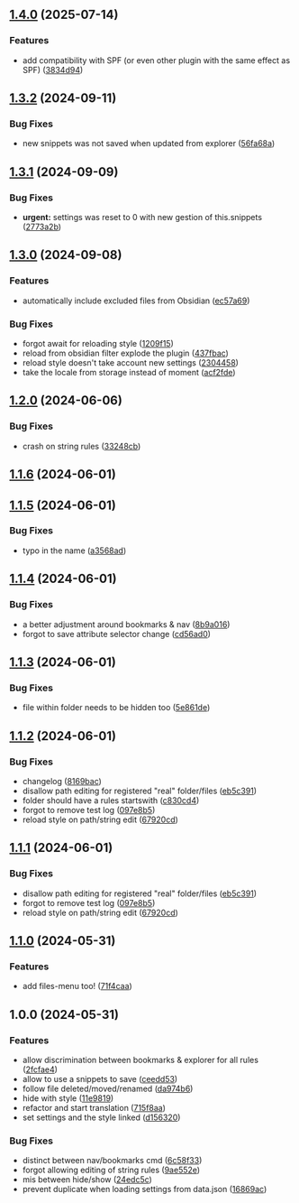 ## [1.4.0](https://github.com/Mara-Li/obsidian-explorer-hider/compare/1.3.2...1.4.0) (2025-07-14)
### Features

* add compatibility with SPF (or even other plugin with the same effect as SPF) ([3834d94](https://github.com/Mara-Li/obsidian-explorer-hider/commit/3834d942de6515393b33c642effa2034df122d24))

## [1.3.2](https://github.com/Mara-Li/obsidian-explorer-hider/compare/1.3.1...1.3.2) (2024-09-11)
### Bug Fixes

* new snippets was not saved when updated from explorer ([56fa68a](https://github.com/Mara-Li/obsidian-explorer-hider/commit/56fa68a00b398b81e946d06943ccabf8c2475d9b))

## [1.3.1](https://github.com/Mara-Li/obsidian-explorer-hider/compare/1.3.0...1.3.1) (2024-09-09)
### Bug Fixes

* **urgent:** settings was reset to 0 with new gestion of this.snippets ([2773a2b](https://github.com/Mara-Li/obsidian-explorer-hider/commit/2773a2b949d46373545517fe2d7cd8bbaed37945))

## [1.3.0](https://github.com/Mara-Li/obsidian-explorer-hider/compare/1.2.0...1.3.0) (2024-09-08)
### Features

* automatically include excluded files from Obsidian ([ec57a69](https://github.com/Mara-Li/obsidian-explorer-hider/commit/ec57a69fc21db754cb62a41fc8cd7a15782d5e16))

### Bug Fixes

* forgot await for reloading style ([1209f15](https://github.com/Mara-Li/obsidian-explorer-hider/commit/1209f1564e18c31b33f652b35f9055194df04705))
* reload from obsidian filter explode the plugin ([437fbac](https://github.com/Mara-Li/obsidian-explorer-hider/commit/437fbac21482c5de715c3452eef5688c0dc211f6))
* reload style doesn't take account new settings ([2304458](https://github.com/Mara-Li/obsidian-explorer-hider/commit/2304458c4983f1c25ec8e75418e9111d5425ae7f))
* take the locale from storage instead of moment ([acf2fde](https://github.com/Mara-Li/obsidian-explorer-hider/commit/acf2fdec3370fa0e1a3d011e16dff925df141fbf))

## [1.2.0](https://github.com/Mara-Li/obsidian-explorer-hider/compare/1.2.0-4...1.2.0) (2024-06-06)
### Bug Fixes

* crash on string rules ([33248cb](https://github.com/Mara-Li/obsidian-explorer-hider/commit/33248cb9768fe972b729cb7333ff188205f3eebb))

## [1.1.6](https://github.com/Mara-Li/obsidian-explorer-hidder/compare/1.1.5...1.1.6) (2024-06-01)

## [1.1.5](https://github.com/Mara-Li/obsidian-explorer-hidder/compare/1.1.4...1.1.5) (2024-06-01)
### Bug Fixes

* typo in the name ([a3568ad](https://github.com/Mara-Li/obsidian-explorer-hidder/commit/a3568ad3d460ecdf4f5c31ae420152c79ff4f2b5))

## [1.1.4](https://github.com/Mara-Li/obsidian-explorer-hider/compare/1.1.3...1.1.4) (2024-06-01)
### Bug Fixes

* a better adjustment around bookmarks & nav ([8b9a016](https://github.com/Mara-Li/obsidian-explorer-hider/commit/8b9a016e8bdaa2e98dd3ecb907b44041f70de199))
* forgot to save attribute selector change ([cd56ad0](https://github.com/Mara-Li/obsidian-explorer-hider/commit/cd56ad08fbe5819a441f2ebafb20c82d5e6cc010))

## [1.1.3](https://github.com/Mara-Li/obsidian-explorer-hider/compare/1.1.2...1.1.3) (2024-06-01)
### Bug Fixes

* file within folder needs to be hidden too ([5e861de](https://github.com/Mara-Li/obsidian-explorer-hider/commit/5e861de1f451f76217b3bc25ce16a9350b866999))

## [1.1.2](https://github.com/Mara-Li/obsidian-explorer-hider/compare/1.1.0...1.1.2) (2024-06-01)
### Bug Fixes

* changelog ([8169bac](https://github.com/Mara-Li/obsidian-explorer-hider/commit/8169baca4860671cddddd6ba69d7510b2a0fd6ec))
* disallow path editing for registered "real" folder/files ([eb5c391](https://github.com/Mara-Li/obsidian-explorer-hider/commit/eb5c391729cbe7796d8c9256350db7a22961cbb3))
* folder should have a rules startswith ([c830cd4](https://github.com/Mara-Li/obsidian-explorer-hider/commit/c830cd4719f72fa8e8ca9aaa0cc577e015ae17f0))
* forgot to remove test log ([097e8b5](https://github.com/Mara-Li/obsidian-explorer-hider/commit/097e8b508eb6d6ecfbf5ad5fba2b474a49e2ea46))
* reload style on path/string edit ([67920cd](https://github.com/Mara-Li/obsidian-explorer-hider/commit/67920cd857afe5c664fe00d66d179980046fab32))

## [1.1.1](https://github.com/Mara-Li/obsidian-explorer-hider/compare/1.1.0...1.1.1) (2024-06-01)
### Bug Fixes

* disallow path editing for registered "real" folder/files ([eb5c391](https://github.com/Mara-Li/obsidian-explorer-hider/commit/eb5c391729cbe7796d8c9256350db7a22961cbb3))
* forgot to remove test log ([097e8b5](https://github.com/Mara-Li/obsidian-explorer-hider/commit/097e8b508eb6d6ecfbf5ad5fba2b474a49e2ea46))
* reload style on path/string edit ([67920cd](https://github.com/Mara-Li/obsidian-explorer-hider/commit/67920cd857afe5c664fe00d66d179980046fab32))

## [1.1.0](https://github.com/Mara-Li/obsidian-explorer-hider/compare/1.0.0...1.1.0) (2024-05-31)
### Features

* add files-menu too! ([71f4caa](https://github.com/Mara-Li/obsidian-explorer-hider/commit/71f4caa150b1b20c5e9aa4c7f95acbb3e242be9a))

## 1.0.0 (2024-05-31)
### Features

* allow discrimination between bookmarks & explorer for all rules ([2fcfae4](https://github.com/Mara-Li/obsidian-explorer-hider/commit/2fcfae49b4c0610845023ea06a718768a5061d9d))
* allow to use a snippets to save ([ceedd53](https://github.com/Mara-Li/obsidian-explorer-hider/commit/ceedd53b457963d9cbbefc581fb411a4eabe446d))
* follow file deleted/moved/renamed ([da974b6](https://github.com/Mara-Li/obsidian-explorer-hider/commit/da974b69a5bd56d5bb7fbbfae81f9af7280ba1f8))
* hide with style ([11e9819](https://github.com/Mara-Li/obsidian-explorer-hider/commit/11e9819164b6107778a04ae87bac415f40af6bbb))
* refactor and start translation ([715f8aa](https://github.com/Mara-Li/obsidian-explorer-hider/commit/715f8aa30d9f43bc80bb1841645ac0e13bbdd63d))
* set settings and the style linked ([d156320](https://github.com/Mara-Li/obsidian-explorer-hider/commit/d1563209e0e068da458fb1c000d243b3d151d708))

### Bug Fixes

* distinct between nav/bookmarks cmd ([6c58f33](https://github.com/Mara-Li/obsidian-explorer-hider/commit/6c58f33fb28a02b2cb4eee34c948291359db9e27))
* forgot allowing editing of string rules ([9ae552e](https://github.com/Mara-Li/obsidian-explorer-hider/commit/9ae552ed1ea68518e0923c4d5d032c3f55ea1360))
* mis between hide/show ([24edc5c](https://github.com/Mara-Li/obsidian-explorer-hider/commit/24edc5c0f7c31737d8ee1308ca2a25fecd9b78f8))
* prevent duplicate when loading settings from data.json ([16869ac](https://github.com/Mara-Li/obsidian-explorer-hider/commit/16869ac92aea3e761d908f702acbbf7d263a14b6))